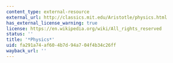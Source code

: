 ```yaml
---
content_type: external-resource
external_url: http://classics.mit.edu/Aristotle/physics.html
has_external_license_warning: true
license: https://en.wikipedia.org/wiki/All_rights_reserved
status: ''
title: '*Physics*'
uid: fa291a74-af60-4b7d-94a7-04f4b34c26ff
wayback_url: ''
---
```

